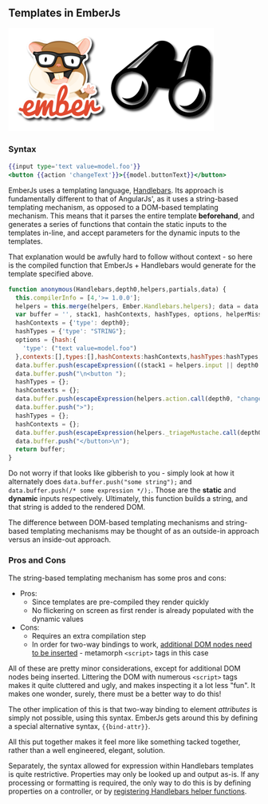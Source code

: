 ## Templates in EmberJs

![Views in EmberJs](/images/emberjs-view.png)

### Syntax

```handlebars
{{input type='text value=model.foo'}}
<button {{action 'changeText'}}>{{model.buttonText}}</button>
```

EmberJs uses a templating language, [Handlebars](http://handlebarsjs.com/).
Its approach is fundamentally different to that of AngularJs',
as it uses a string-based templating mechanism,
as opposed to a DOM-based templating mechanism.
This means that it parses the entire template **beforehand**,
and generates a series of functions that contain
the static inputs to the templates in-line,
and accept parameters for the dynamic inputs to the templates.

That explanation would be awfully hard to follow without context -
so here is the compiled function that EmberJs + Handlebars would generate
for the template specified above.

```javascript
function anonymous(Handlebars,depth0,helpers,partials,data) {
  this.compilerInfo = [4,'>= 1.0.0'];
  helpers = this.merge(helpers, Ember.Handlebars.helpers); data = data || {};
  var buffer = '', stack1, hashContexts, hashTypes, options, helperMissing=helpers.helperMissing, escapeExpression=this.escapeExpression;
  hashContexts = {'type': depth0};
  hashTypes = {'type': "STRING"};
  options = {hash:{
    'type': ("text value=model.foo")
  },contexts:[],types:[],hashContexts:hashContexts,hashTypes:hashTypes,data:data};
  data.buffer.push(escapeExpression(((stack1 = helpers.input || depth0.input),stack1 ? stack1.call(depth0, options) : helperMissing.call(depth0, "input", options))));
  data.buffer.push("\n<button ");
  hashTypes = {};
  hashContexts = {};
  data.buffer.push(escapeExpression(helpers.action.call(depth0, "changeText", {hash:{},contexts:[depth0],types:["STRING"],hashContexts:hashContexts,hashTypes:hashTypes,data:data})));
  data.buffer.push(">");
  hashTypes = {};
  hashContexts = {};
  data.buffer.push(escapeExpression(helpers._triageMustache.call(depth0, "model.buttonText", {hash:{},contexts:[depth0],types:["ID"],hashContexts:hashContexts,hashTypes:hashTypes,data:data})));
  data.buffer.push("</button>\n");
  return buffer;
}
```

Do not worry if that looks like gibberish to you -
simply look at how it alternately does `data.buffer.push("some string");`
and `data.buffer.push(/* some expression */);`.
Those are the **static** and **dynamic** inputs respectively.
Ultimately, this function builds a string,
and that string is added to the rendered DOM.

The difference between DOM-based templating mechanisms
and string-based templating mechanisms may be thought of as
an outside-in approach versus an inside-out approach.

### Pros and Cons

The string-based templating mechanism has some pros and cons:

- Pros:
    - Since templates are pre-compiled they render quickly
    - No flickering on screen as first render is already populated
      with the dynamic values
- Cons:
    - Requires an extra compilation step
    - In order for two-way bindings to work,
      [additional DOM nodes need to be inserted](http://emberjs.com/guides/understanding-ember/keeping-templates-up-to-date/) - metamorph `<script>` tags in this case

All of these are pretty minor considerations,
except for additional DOM nodes being inserted.
Littering the DOM with numerous `<script>` tags makes it quite cluttered and ugly,
and makes inspecting it a lot less "fun".
It makes one wonder, surely, there must be a better way to do this!

The other implication of this is that two-way binding to element *attributes*
is simply not possible, using this syntax.
EmberJs gets around this by defining a special alternative syntax, `{{bind-attr}}`.

All this put together makes it feel more like something tacked together,
rather than a well engineered, elegant, solution.

Separately, the syntax allowed for expression within Handlebars templates
is quite restrictive.
Properties may only be looked up and output as-is.
If any processing or formatting is required,
the only way to do this is by defining properties on a controller,
or by [registering Handlebars helper functions](http://emberjs.com/guides/templates/writing-helpers/).

